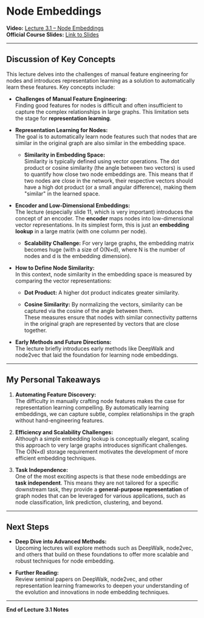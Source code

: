# Node Embeddings

**Video:** [Lecture 3.1 – Node Embeddings](#)  
**Official Course Slides:** [Link to Slides](#)

---

## Discussion of Key Concepts

This lecture delves into the challenges of manual feature engineering for nodes and introduces representation learning as a solution to automatically learn these features. Key concepts include:

- **Challenges of Manual Feature Engineering:**  
    Finding good features for nodes is difficult and often insufficient to capture the complex relationships in large graphs. This limitation sets the stage for **representation learning**.
    
- **Representation Learning for Nodes:**  
    The goal is to automatically learn node features such that nodes that are similar in the original graph are also similar in the embedding space.
    
    - **Similarity in Embedding Space:**  
        Similarity is typically defined using vector operations. The dot product or cosine similarity (the angle between two vectors) is used to quantify how close two node embeddings are. This means that if two nodes are close in the network, their respective vectors should have a high dot product (or a small angular difference), making them "similar" in the learned space.
        
- **Encoder and Low-Dimensional Embeddings:**  
    The lecture (especially slide 11, which is very important) introduces the concept of an encoder. The **encoder** maps nodes into low-dimensional vector representations. In its simplest form, this is just an **embedding lookup** in a large matrix (with one column per node).
    
    - **Scalability Challenge:** For very large graphs, the embedding matrix becomes huge (with a size of O(N×d), where N is the number of nodes and d is the embedding dimension).
        
- **How to Define Node Similarity:**  
    In this context, node similarity in the embedding space is measured by comparing the vector representations:
    
    - **Dot Product:** A higher dot product indicates greater similarity.
        
    - **Cosine Similarity:** By normalizing the vectors, similarity can be captured via the cosine of the angle between them.  
        These measures ensure that nodes with similar connectivity patterns in the original graph are represented by vectors that are close together.
        
- **Early Methods and Future Directions:**  
    The lecture briefly introduces early methods like DeepWalk and node2vec that laid the foundation for learning node embeddings.
    

---

## My Personal Takeaways

1. **Automating Feature Discovery:**  
    The difficulty in manually crafting node features makes the case for representation learning compelling. By automatically learning embeddings, we can capture subtle, complex relationships in the graph without hand-engineering features.
    
2. **Efficiency and Scalability Challenges:**  
    Although a simple embedding lookup is conceptually elegant, scaling this approach to very large graphs introduces significant challenges. The O(N×d) storage requirement motivates the development of more efficient embedding techniques.
    
3. **Task Independence:**  
    One of the most exciting aspects is that these node embeddings are **task independent**. This means they are not tailored for a specific downstream task, they provide a **general-purpose representation** of graph nodes that can be leveraged for various applications, such as node classification, link prediction, clustering, and beyond.
    
---

## Next Steps

- **Deep Dive into Advanced Methods:**  
    Upcoming lectures will explore methods such as DeepWalk, node2vec, and others that build on these foundations to offer more scalable and robust techniques for node embedding.
    
- **Further Reading:**  
    Review seminal papers on DeepWalk, node2vec, and other representation learning frameworks to deepen your understanding of the evolution and innovations in node embedding techniques.
    
---

**End of Lecture 3.1 Notes**